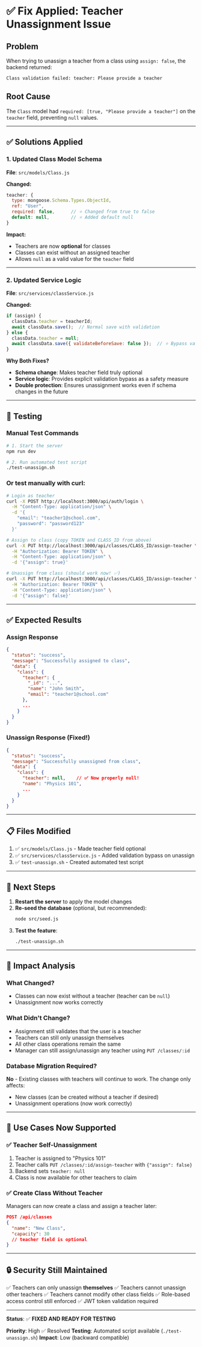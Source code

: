 # ✅ Fix Applied: Teacher Unassignment Issue

## Problem
When trying to unassign a teacher from a class using `assign: false`, the backend returned:
```
Class validation failed: teacher: Please provide a teacher
```

## Root Cause
The `Class` model had `required: [true, "Please provide a teacher"]` on the `teacher` field, preventing `null` values.

---

## ✅ Solutions Applied

### 1. Updated Class Model Schema
**File**: `src/models/Class.js`

**Changed:**
```javascript
teacher: {
  type: mongoose.Schema.Types.ObjectId,
  ref: "User",
  required: false,      // ⭐ Changed from true to false
  default: null,        // ⭐ Added default null
}
```

**Impact:**
- Teachers are now **optional** for classes
- Classes can exist without an assigned teacher
- Allows `null` as a valid value for the `teacher` field

---

### 2. Updated Service Logic
**File**: `src/services/classService.js`

**Changed:**
```javascript
if (assign) {
  classData.teacher = teacherId;
  await classData.save();  // Normal save with validation
} else {
  classData.teacher = null;
  await classData.save({ validateBeforeSave: false });  // ⭐ Bypass validation
}
```

**Why Both Fixes?**
- **Schema change**: Makes teacher field truly optional
- **Service logic**: Provides explicit validation bypass as a safety measure
- **Double protection**: Ensures unassignment works even if schema changes in the future

---

## 🧪 Testing

### Manual Test Commands

```bash
# 1. Start the server
npm run dev

# 2. Run automated test script
./test-unassign.sh
```

### Or test manually with curl:

```bash
# Login as teacher
curl -X POST http://localhost:3000/api/auth/login \
  -H "Content-Type: application/json" \
  -d '{
    "email": "teacher1@school.com",
    "password": "password123"
  }'

# Assign to class (copy TOKEN and CLASS_ID from above)
curl -X PUT http://localhost:3000/api/classes/CLASS_ID/assign-teacher \
  -H "Authorization: Bearer TOKEN" \
  -H "Content-Type: application/json" \
  -d '{"assign": true}'

# Unassign from class (should work now! ✅)
curl -X PUT http://localhost:3000/api/classes/CLASS_ID/assign-teacher \
  -H "Authorization: Bearer TOKEN" \
  -H "Content-Type: application/json" \
  -d '{"assign": false}'
```

---

## ✅ Expected Results

### Assign Response
```json
{
  "status": "success",
  "message": "Successfully assigned to class",
  "data": {
    "class": {
      "teacher": {
        "_id": "...",
        "name": "John Smith",
        "email": "teacher1@school.com"
      },
      ...
    }
  }
}
```

### Unassign Response (Fixed!)
```json
{
  "status": "success",
  "message": "Successfully unassigned from class",
  "data": {
    "class": {
      "teacher": null,    // ✅ Now properly null!
      "name": "Physics 101",
      ...
    }
  }
}
```

---

## 📋 Files Modified

1. ✅ `src/models/Class.js` - Made teacher field optional
2. ✅ `src/services/classService.js` - Added validation bypass on unassign
3. ✅ `test-unassign.sh` - Created automated test script

---

## 🚀 Next Steps

1. **Restart the server** to apply the model changes
2. **Re-seed the database** (optional, but recommended):
   ```bash
   node src/seed.js
   ```
3. **Test the feature**:
   ```bash
   ./test-unassign.sh
   ```

---

## 🔄 Impact Analysis

### What Changed?
- Classes can now exist without a teacher (teacher can be `null`)
- Unassignment now works correctly

### What Didn't Change?
- Assignment still validates that the user is a teacher
- Teachers can still only unassign themselves
- All other class operations remain the same
- Manager can still assign/unassign any teacher using `PUT /classes/:id`

### Database Migration Required?
**No** - Existing classes with teachers will continue to work. The change only affects:
- New classes (can be created without a teacher if desired)
- Unassignment operations (now work correctly)

---

## 🎯 Use Cases Now Supported

### ✅ Teacher Self-Unassignment
1. Teacher is assigned to "Physics 101"
2. Teacher calls `PUT /classes/:id/assign-teacher` with `{"assign": false}`
3. Backend sets `teacher: null`
4. Class is now available for other teachers to claim

### ✅ Create Class Without Teacher
Managers can now create a class and assign a teacher later:
```json
POST /api/classes
{
  "name": "New Class",
  "capacity": 30
  // teacher field is optional
}
```

---

## 🔒 Security Still Maintained

✅ Teachers can only unassign **themselves**
✅ Teachers cannot unassign other teachers
✅ Teachers cannot modify other class fields
✅ Role-based access control still enforced
✅ JWT token validation required

---

**Status**: ✅ **FIXED AND READY FOR TESTING**

**Priority**: High ✅ Resolved
**Testing**: Automated script available (`./test-unassign.sh`)
**Impact**: Low (backward compatible)
